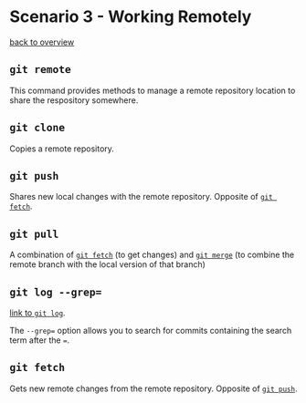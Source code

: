 # Scenario 3 - Working Remotely
[back to overview](README.md)
## `git remote`
This command provides methods to manage a remote repository location to share the respository somewhere.
## `git clone`
Copies a remote repository.
## `git push`
Shares new local changes with the remote repository. Opposite of [`git fetch`](#git-fetch).
## `git pull`
A combination of [`git fetch`](#git-fetch) (to get changes) and [`git merge`](Scenario5.md#git-merge) (to combine the remote branch with the local version of that branch)
## `git log `**`--grep=`**
[link to `git log`](Scenario2.md#git-log).

The `--grep=` option allows you to search for commits containing the search term after the `=`.
## `git fetch` 
Gets new remote changes from the remote repository. Opposite of [`git push`](#git-push).

